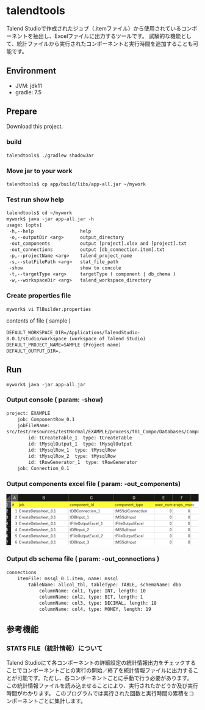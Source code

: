 # talendtools
Talend Studioで作成されたジョブ（.itemファイル）から使用されているコンポーネントを抽出し、Excelファイルに出力するツールです。
試験的な機能として、統計ファイルから実行されたコンポーネントと実行時間を追加することも可能です。

## Environment
- JVM: jdk11
- gradle: 7.5

## Prepare
Download this project.
### build
```
talendtools$ ./gradlew shadowJar
```
### Move jar to your work
```
talendtools$ cp app/build/libs/app-all.jar ~/mywork 
```
### Test run show help
```
talendtools$ cd ~/mywork 
mywork$ java -jar app-all.jar -h
usage: [opts]
 -h,--help                 help
 -o,--outputDir <arg>      output_directory
 -out_components           output [project].xlsx and [project].txt
 -out_connections          output [db_connection.item].txt
 -p,--projectName <arg>    talend_project_name
 -s,--statFilePath <arg>   stat_file_path
 -show                     show to concole
 -t,--targetType <arg>     targetType ( component | db_chema )
 -w,--workspaceDir <arg>   talend_workspace_directory
```
### Create properties file
```
mywork$ vi TlBuilder.properties
```
contents of file ( sample )
```
DEFAULT_WORKSPACE_DIR=/Applications/TalendStudio-8.0.1/studio/workspace (workspace of Talend Studio)
DEFAULT_PROJECT_NAME=SAMPLE (Project name)
DEFAULT_OUTPUT_DIR=.
```
## Run
```
mywork$ java -jar app-all.jar
```
### Output console ( param: -show)
```
project: EXAMPLE
	job: ComponentRow_0.1
	jobFileName: src/test/resources/testNormal/EXAMPLE/process/t01_Compo/Databases/ComponentRow_0.1.item
		id: tCreateTable_1  type: tCreateTable
		id: tMysqlOutput_1  type: tMysqlOutput
		id: tMysqlRow_1  type: tMysqlRow
		id: tMysqlRow_2  type: tMysqlRow
		id: tRowGenerator_1  type: tRowGenerator
	job: Connection_0.1
```
### Output components excel file ( param: -out_components)
![excel_output](figure/excel_out.png "excel output")

### Output db schema file ( param: -out_connections )
```
connections
	itemFile: mssql_0.1.item, name: mssql
		tableName: allcol_tbl, tableType: TABLE, schemaName: dbo
			columnName: col1, type: INT, length: 10
			columnName: col2, type: BIT, length: 1
			columnName: col3, type: DECIMAL, length: 18
			columnName: col4, type: MONEY, length: 19

```
## 参考機能
### STATS FILE（統計情報）について
Talend Studioにて各コンポーネントの詳細設定の統計情報出力をチェックすることでコンポーネントごとの実行の開始／終了を統計情報ファイルに出力することが可能です。ただし、各コンポーネントごとに手動で行う必要があります。
この統計情報ファイルを読み込ませることにより、実行されたかどうか及び実行時間がわかります。
このプログラムでは実行された回数と実行時間の累積をコンポーネントごとに集計します。
